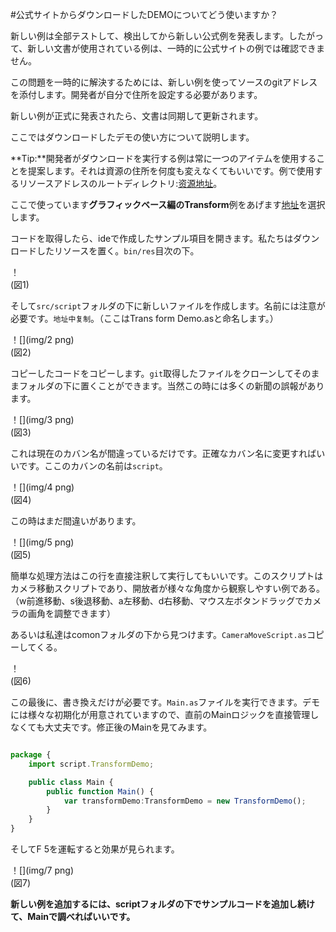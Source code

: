 #公式サイトからダウンロードしたDEMOについてどう使いますか？

新しい例は全部テストして、検出してから新しい公式例を発表します。したがって、新しい文書が使用されている例は、一時的に公式サイトの例では確認できません。

この問題を一時的に解決するためには、新しい例を使ってソースのgitアドレスを添付します。開発者が自分で住所を設定する必要があります。

新しい例が正式に発表されたら、文書は同期して更新されます。

ここではダウンロードしたデモの使い方について説明します。

**Tip:**開発者がダウンロードを実行する例は常に一つのアイテムを使用することを提案します。それは資源の住所を何度も変えなくてもいいです。例で使用するリソースアドレスのルートディレクトリ:[资源地址](http://localhost/LayaAir2_Auto/%3Chttps://github.com/layabox/layaair-demo/tree/master/h5/res/threeDimen%3E)。

ここで使っています**グラフィックベース編のTransform**例をあげます[地址](http://localhost/LayaAir2_Auto/%3Chttps://github.com/layabox/layaair-demo/blob/master/h5/3d/as/LayaAir3D_Sprite3D/TransformDemo.as%3E)を選択します。

コードを取得したら、ideで作成したサンプル項目を開きます。私たちはダウンロードしたリソースを置く。`bin/res`目次の下。

！[](img/1.png)<br/>(図1)

そして`src/script`フォルダの下に新しいファイルを作成します。名前には注意が必要です。`地址中复制`。（ここはTrans form Demo.asと命名します。）

！[](img/2 png)<br/>(図2)

コピーしたコードをコピーします。`git`取得したファイルをクローンしてそのままフォルダの下に置くことができます。当然この時には多くの新聞の誤報があります。

！[](img/3 png)<br/>(図3)

これは現在のカバン名が間違っているだけです。正確なカバン名に変更すればいいです。ここのカバンの名前は`script`。

！[](img/4 png)<br/>(図4)

この時はまだ間違いがあります。

！[](img/5 png)<br/>(図5)

簡単な処理方法はこの行を直接注釈して実行してもいいです。このスクリプトはカメラ移動スクリプトであり、開放者が様々な角度から観察しやすい例である。（w前進移動、s後退移動、a左移動、d右移動、マウス左ボタンドラッグでカメラの画角を調整できます）

あるいは私達はcomonフォルダの下から見つけます。`CameraMoveScript.as`コピーしてくる。

！[](img/6.png)<br/>(図6)

この最後に、書き換えだけが必要です。`Main.as`ファイルを実行できます。デモには様々な初期化が用意されていますので、直前のMainロジックを直接管理しなくても大丈夫です。修正後のMainを見てみます。


```typescript

package {
	import script.TransformDemo;

	public class Main {
		public function Main() {
			var transformDemo:TransformDemo = new TransformDemo();
		}
	}
}
```


そしてF 5を運転すると効果が見られます。

！[](img/7 png)<br/>(図7)

**新しい例を追加するには、scriptフォルダの下でサンプルコードを追加し続けて、Mainで調べればいいです。**
